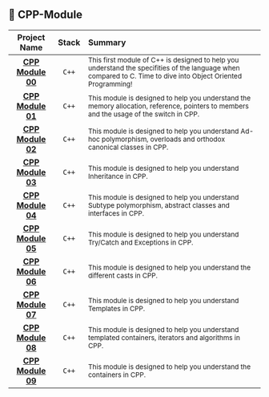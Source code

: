 ## 📑 CPP-Module
|  Project Name  |  Stack  |  Summary  |
|:---:|:---:|:---|
| **[CPP Module 00](https://github.com/ecole42-yoma/CPP-Module/tree/main/CPP-Module-00)** | `C++` | <sub> This first module of C++ is designed to help you understand the specifities of the language when compared to C. Time to dive into Object Oriented Programming! </sub> |
| **[CPP Module 01](https://github.com/ecole42-yoma/CPP-Module/tree/main/CPP-Module-01)** | `C++` | <sub> This module is designed to help you understand the memory allocation, reference, pointers to members and the usage of the switch in CPP. </sub> |
| **[CPP Module 02](https://github.com/ecole42-yoma/CPP-Module/tree/main/CPP-Module-02)** | `C++` | <sub> This module is designed to help you understand Ad-hoc polymorphism, overloads and orthodox canonical classes in CPP. </sub> |
| **[CPP Module 03](https://github.com/ecole42-yoma/CPP-Module/tree/main/CPP-Module-03)** | `C++` | <sub> This module is designed to help you understand Inheritance in CPP. </sub> |
| **[CPP Module 04](https://github.com/ecole42-yoma/CPP-Module/tree/main/CPP-Module-04)** | `C++` | <sub> This module is designed to help you understand Subtype polymorphism, abstract classes and interfaces in CPP. </sub> |
| **[CPP Module 05](https://github.com/ecole42-yoma/CPP-Module/tree/main/CPP-Module-05)** | `C++` | <sub> This module is designed to help you understand Try/Catch and Exceptions in CPP. </sub> |
| **[CPP Module 06](https://github.com/ecole42-yoma/CPP-Module/tree/main/CPP-Module-06)** | `C++` | <sub> This module is designed to help you understand the different casts in CPP. </sub> |
| **[CPP Module 07](https://github.com/ecole42-yoma/CPP-Module/tree/main/CPP-Module-07)** | `C++` | <sub> This module is designed to help you understand Templates in CPP. </sub> |
| **[CPP Module 08](https://github.com/ecole42-yoma/CPP-Module/tree/main/CPP-Module-08)** | `C++` | <sub> This module is designed to help you understand templated containers, iterators and algorithms in CPP. </sub> |
| **[CPP Module 09](https://github.com/ecole42-yoma/CPP-Module/tree/main/CPP-Module-09)** | `C++` | <sub> This module is designed to help you understand the containers in CPP. </sub> |
